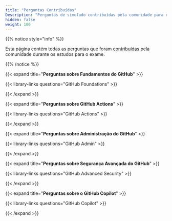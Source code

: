 ```yaml
---
title: "Perguntas Contribuídas"
Description: "Perguntas de simulado contribuídas pela comunidade para os Exames de Certificação do GitHub."
hidden: false
weight: 100
---
```


{{% notice style="info" %}}

Esta página contém todas as perguntas que foram [contribuídas](https://github.com/FidelusAleksander/ghcertified/blob/master/CONTRIBUTING.md) pela comunidade durante os estudos para o exame.

{{% /notice %}}

{{< expand title="**Perguntas sobre Fundamentos do GitHub**" >}}

{{< library-links questions="GitHub Foundations" >}}

{{< /expand >}}



{{< expand title="**Perguntas sobre GitHub Actions**" >}}

{{< library-links questions="GitHub Actions" >}}

{{< /expand >}}



{{< expand title="**Perguntas sobre Administração do GitHub**" >}}

{{< library-links questions="GitHub Admin" >}}

{{< /expand >}}



{{< expand title="**Perguntas sobre Segurança Avançada do GitHub**" >}}

{{< library-links questions="GitHub Advanced Security" >}}

{{< /expand >}}



{{< expand title="**Perguntas sobre o GitHub Copilot**" >}}

{{< library-links questions="GitHub Copilot" >}}

{{< /expand >}}
